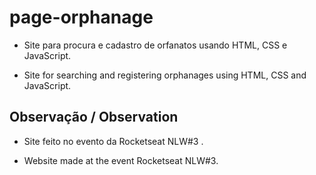 # page-orphanage

- Site para procura e cadastro de orfanatos usando HTML, CSS e JavaScript.

- Site for searching and registering orphanages using HTML, CSS and JavaScript.

## Observação / Observation 

- Site feito no evento da Rocketseat NLW#3 .

- Website made at the event Rocketseat NLW#3.